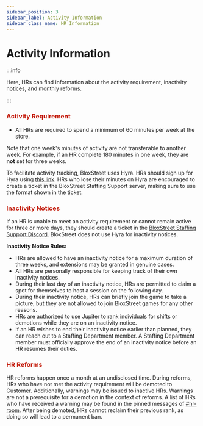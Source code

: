 ```yaml
---
sidebar_position: 3
sidebar_label: Activity Information
sidebar_class_name: HR Information
---
```


# Activity Information 

:::info

Here, HRs can find information about the activity requirement, inactivity notices, and monthly reforms.

:::


### <font color="#C21807">Activity Requirement</font>
- All HRs are required to spend a minimum of 60 minutes per week at the store.

Note that one week's minutes of activity are not transferable to another week. For example, if an HR complete 180 minutes in one week, they are **not** set for three weeks.

To facilitate activity tracking, BloxStreet uses Hyra. HRs should sign up for Hyra using [this link](https://app.hyra.io/get-started). HRs who lose their minutes on Hyra are encouraged to create a ticket in the BloxStreet Staffing Support server, making sure to use the format shown in the ticket.


### <font color="#C21807">Inactivity Notices</font>
If an HR is unable to meet an activity requirement or cannot remain active for three or more days, they should create a ticket in the [BloxStreet Staffing Support Discord](https://discord.com/invite/5yfvT5fntP). BloxStreet does not use Hyra for inactivity notices.

__Inactivity Notice Rules:__
- HRs are allowed to have an inactivity notice for a maximum duration of three weeks, and extensions may be granted in genuine cases. 
- All HRs are personally responsible for keeping track of their own inactivity notices.
- During their last day of an inactivity notice, HRs are permitted to claim a spot for themselves to host a session on the following day.
- During their inactivity notice, HRs can briefly join the game to take a picture, but they are not allowed to join BloxStreet games for any other reasons.
- HRs are authorized to use Jupiter to rank individuals for shifts or demotions while they are on an inactivity notice.
- If an HR wishes to end their inactivity notice earlier than planned, they can reach out to a Staffing Department member. A Staffing Department member must officially approve the end of an inactivity notice before an HR resumes their duties.


### <font color="#C21807">HR Reforms</font>
HR reforms happen once a month at an undisclosed time. During reforms, HRs who have not met the activity requirement will be demoted to Customer. Additionally, warnings may be issued to inactive HRs. Warnings are not a prerequisite for a demotion in the context of reforms. A list of HRs who have received a warning may be found in the pinned messages of [#hr-room](https://discord.com/channels/323081832071561216/600727208155414546). After being demoted, HRs cannot reclaim their previous rank, as doing so will lead to a permanent ban.
